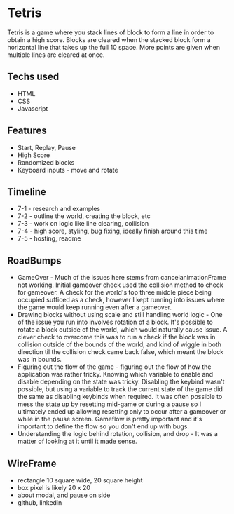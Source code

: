 # Tetris

Tetris is a game where you stack lines of block to form a line in order to obtain a high score.  Blocks are cleared when the stacked block form a horizontal line that takes up the full 10 space.  More points are given when multiple lines are cleared at once.

## Techs used

* HTML
* CSS
* Javascript

## Features

* Start, Replay, Pause
* High Score
* Randomized blocks
* Keyboard inputs - move and rotate

## Timeline

* 7-1 - research and examples 
* 7-2 - outline the world, creating the block, etc
* 7-3 - work on logic like line clearing, collision
* 7-4 - high score, styling, bug fixing, ideally finish around this time
* 7-5 - hosting, readme

## RoadBumps

* GameOver - Much of the issues here stems from cancelanimationFrame not working.  Initial gameover check used the collision method to check for gameover.  A check for the world's top three middle piece being occupied sufficed as a check, however I kept running into issues where the game would keep running even after a gameover.  
* Drawing blocks without using scale and still handling world logic - One of the issue you run into involves rotation of a block.  It's possible to rotate a block outside of the world, which would naturally cause issue.  A clever check to overcome this was to run a check if the block was in collision outside of the bounds of the world, and kind of wiggle in both direction til the collision check came back false, which meant the block was in bounds.
* Figuring out the flow of the game - figuring out the flow of how the application was rather tricky.  Knowing which variable to enable and disable depending on the state was tricky.  Disabling the keybind wasn't possible, but using a variable to track the current state of the game did the same as disabling keybinds when required.  It was often possible to mess the state up by resetting mid-game or during a pause so I ultimately ended up allowing resetting only to occur after a gameover or while in the pause screen. Gameflow is pretty important and it's important to define the flow so you don't end up with bugs.
* Understanding the logic behind rotation, collision, and drop - It was a matter of looking at it until it made sense.


## WireFrame

* rectangle 10 square wide, 20 square height
* box pixel is likely 20 x 20
* about modal, and pause on side
* github, linkedin
